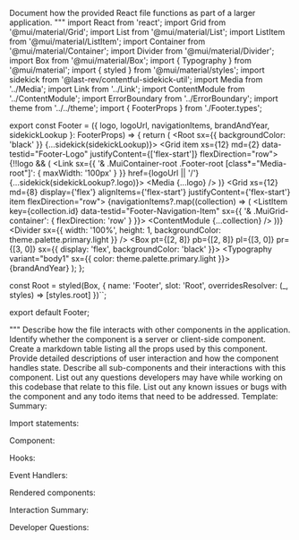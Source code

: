 Document how the provided React file functions as part of a larger application.
"""
import React from 'react';
import Grid from '@mui/material/Grid';
import List from '@mui/material/List';
import ListItem from '@mui/material/ListItem';
import Container from '@mui/material/Container';
import Divider from '@mui/material/Divider';
import Box from '@mui/material/Box';
import { Typography } from '@mui/material';
import { styled } from '@mui/material/styles';
import sidekick from '@last-rev/contentful-sidekick-util';
import Media from '../Media';
import Link from '../Link';
import ContentModule from '../ContentModule';
import ErrorBoundary from '../ErrorBoundary';
import theme from '../../theme';
import { FooterProps } from './Footer.types';

export const Footer = ({ logo, logoUrl, navigationItems, brandAndYear, sidekickLookup }: FooterProps) => {
  return (
    <ErrorBoundary>
      <Root sx={{ backgroundColor: 'black' }} {...sidekick(sidekickLookup)}>
        <Container maxWidth="xl">
          <Grid container>
            <Grid item xs={12} md={2} data-testid="Footer-Logo" justifyContent={['flex-start']} flexDirection="row">
              {!!logo && (
                <Link
                  sx={{
                    '& .MuiContainer-root .Footer-root [class*="Media-root"]': {
                      maxWidth: '100px'
                    }
                  }}
                  href={logoUrl || '/'}
                  {...sidekick(sidekickLookup?.logo)}>
                  <Media {...logo} />
                </Link>
              )}
            </Grid>
            <Grid
              xs={12}
              md={8}
              display={'flex'}
              alignItems={'flex-start'}
              justifyContent={'flex-start'}
              item
              flexDirection="row">
              <List data-testid="Footer-Navigation">
                {navigationItems?.map((collection) => (
                  <ListItem
                    key={collection.id}
                    data-testid="Footer-Navigation-Item"
                    sx={{
                      '& .MuiGrid-container': {
                        flexDirection: 'row'
                      }
                    }}>
                    <ContentModule {...collection} />
                  </ListItem>
                ))}
              </List>
            </Grid>
            <Divider sx={{ width: '100%', height: 1, backgroundColor: theme.palette.primary.light }} />
            <Box pt={[2, 8]} pb={[2, 8]} pl={[3, 0]} pr={[3, 0]} sx={{ display: 'flex', backgroundColor: 'black' }}>
              <Typography variant="body1" sx={{ color: theme.palette.primary.light }}>
                {brandAndYear}
              </Typography>
            </Box>
          </Grid>
        </Container>
      </Root>
    </ErrorBoundary>
  );
};

const Root = styled(Box, {
  name: 'Footer',
  slot: 'Root',
  overridesResolver: (_, styles) => [styles.root]
})``;

export default Footer;

"""
Describe how the file interacts with other components in the application.
Identify whether the component is a server or client-side component.
Create a markdown table listing all the props used by this component.
Provide detailed descriptions of user interaction and how the component handles state.
Describe all sub-components and their interactions with this component.
List out any questions developers may have while working on this codebase that relate to this file.
List out any known issues or bugs with the component and any todo items that need to be addressed.
Template:
Summary:
<brief overview of the file and all its major components>

Import statements:
<describe the imports and dependencies>

Component:
<Summary of component>

Hooks:
<list of hooks with descriptions>

Event Handlers:
<list of Event Handlers with descriptions>

Rendered components:
<list of Rendered components with descriptions>

Interaction Summary:
<a summary of how the file could interact with the rest of the application>

Developer Questions:
<a list of questions Developers working with this component may have the following questions when debugging>